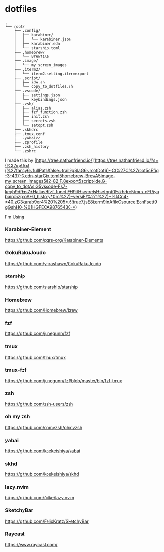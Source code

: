 # dotfiles

```
.
└── root/
    ├── .config/
    │   ├── karabiner/
    │   │   └── karabiner.json
    │   ├── karabiner.edn
    │   └── starship.toml
    ├── .homebrew/
    │   └── Brewfile
    ├── .image/
    │   └── my_screen_images
    ├── .iterm2/
    │   └── iterm2.setting.itermexport
    ├── .script/
    │   ├── ide.sh
    │   └── copy_to_dotfiles.sh
    ├── .vscode/
    │   ├── settings.json
    │   └── keybindings.json
    ├── .zsh/
    │   ├── alias.zsh
    │   ├── fzf_function.zsh
    │   ├── init.zsh
    │   ├── secrets.zsh
    │   └── setopt.zsh
    ├── .skhdrc
    ├── .tmux.conf
    ├── .yabairc
    ├── .zprofile
    ├── .zsh_history
    └── .zshrc
```

I made this by [https://tree.nathanfriend.io/](<https://tree.nathanfriend.io/?s=(%27optiEs!(%27fancy6~fullPath!false~trail9gSlaG6~rootDot6)~C(%27C%27root5cEfig-3-437-3.edn-starGip.toml5homebrew-BrewA5image-my_screen_images582-82.F.8export5script-ide.G-copy_to_dotAs.G5vscode-Fs7-keyb9d9gs7*HaliasHfzf_functiEH9itHsecretsHsetopt05skhdrc5tmux.cEf5yabairc5zproA*0_history*0rc%27)~versiE!%271%27)*%5Cn4-*40.zG3karab9er4%20%205*.6!true7.jsE8iterm9inAfileCsource!EonFsett9gGshH0-%01HGFECA98765430-*>)

I'm Using

### Karabiner-Element

https://github.com/pqrs-org/Karabiner-Elements

### GokuRakuJoudo

https://github.com/yqrashawn/GokuRakuJoudo

### starship

https://github.com/starship/starship

### Homebrew

https://github.com/Homebrew/brew

### fzf

https://github.com/junegunn/fzf

### tmux

https://github.com/tmux/tmux

### tmux-fzf

https://github.com/junegunn/fzf/blob/master/bin/fzf-tmux

### zsh

https://github.com/zsh-users/zsh

### oh my zsh

https://github.com/ohmyzsh/ohmyzsh

### yabai

https://github.com/koekeishiya/yabai

### skhd

https://github.com/koekeishiya/skhd

### lazy.nvim

https://github.com/folke/lazy.nvim

### SketchyBar

https://github.com/FelixKratz/SketchyBar

### Raycast

https://www.raycast.com/
